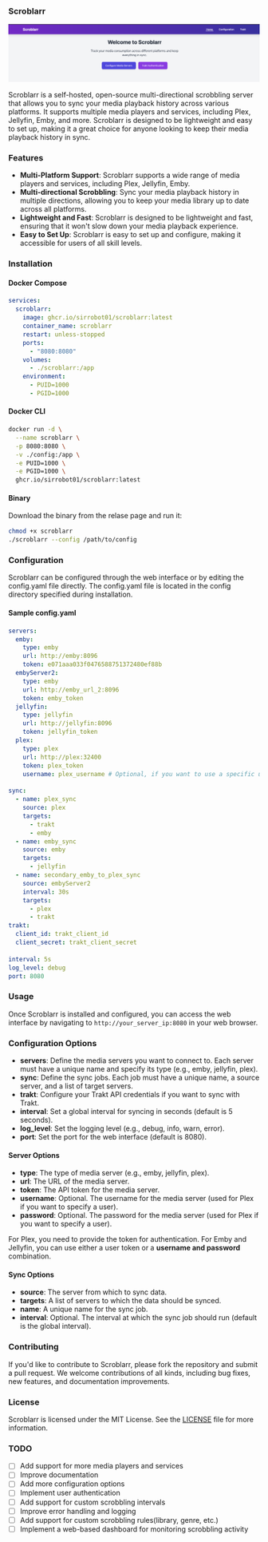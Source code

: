 ### Scroblarr 

![main](doc/main.png)

Scroblarr is a self-hosted, open-source multi-directional scrobbling server that allows you to sync your media playback history across various platforms. It supports multiple media players and services, including Plex, Jellyfin, Emby, and more. Scroblarr is designed to be lightweight and easy to set up, making it a great choice for anyone looking to keep their media playback history in sync.

### Features
- **Multi-Platform Support**: Scroblarr supports a wide range of media players and services, including Plex, Jellyfin, Emby.
- **Multi-directional Scrobbling**: Sync your media playback history in multiple directions, allowing you to keep your media library up to date across all platforms.
- **Lightweight and Fast**: Scroblarr is designed to be lightweight and fast, ensuring that it won't slow down your media playback experience.
- **Easy to Set Up**: Scroblarr is easy to set up and configure, making it accessible for users of all skill levels.


### Installation

#### Docker Compose
```yaml
services:
  scroblarr:
    image: ghcr.io/sirrobot01/scroblarr:latest
    container_name: scroblarr
    restart: unless-stopped
    ports:
      - "8080:8080"
    volumes:
      - ./scroblarr:/app
    environment:
      - PUID=1000
      - PGID=1000
```

#### Docker CLI
```bash
docker run -d \
  --name scroblarr \
  -p 8080:8080 \
  -v ./config:/app \
  -e PUID=1000 \
  -e PGID=1000 \
  ghcr.io/sirrobot01/scroblarr:latest
```

#### Binary

Download the binary from the relase page and run it:

```bash
chmod +x scroblarr
./scroblarr --config /path/to/config
```

### Configuration

Scroblarr can be configured through the web interface or by editing the config.yaml file directly. The config.yaml file is located in the config directory specified during installation.

#### Sample config.yaml
```yaml
servers:
  emby:
    type: emby
    url: http://emby:8096
    token: e071aaa033f0476588751372480ef88b
  embyServer2:
    type: emby
    url: http://emby_url_2:8096
    token: emby_token
  jellyfin:
    type: jellyfin
    url: http://jellyfin:8096
    token: jellyfin_token
  plex:
    type: plex
    url: http://plex:32400
    token: plex_token
    username: plex_username # Optional, if you want to use a specific username

sync:
  - name: plex_sync
    source: plex
    targets:
      - trakt
      - emby
  - name: emby_sync
    source: emby
    targets:
      - jellyfin
  - name: secondary_emby_to_plex_sync
    source: embyServer2
    interval: 30s
    targets:
      - plex
      - trakt
trakt:
  client_id: trakt_client_id
  client_secret: trakt_client_secret

interval: 5s
log_level: debug
port: 8080
```


### Usage

Once Scroblarr is installed and configured, you can access the web interface by navigating to `http://your_server_ip:8080` in your web browser.


### Configuration Options
- **servers**: Define the media servers you want to connect to. Each server must have a unique name and specify its type (e.g., emby, jellyfin, plex).
- **sync**: Define the sync jobs. Each job must have a unique name, a source server, and a list of target servers.
- **trakt**: Configure your Trakt API credentials if you want to sync with Trakt.
- **interval**: Set a global interval for syncing in seconds (default is 5 seconds).
- **log_level**: Set the logging level (e.g., debug, info, warn, error).
- **port**: Set the port for the web interface (default is 8080).

#### Server Options
- **type**: The type of media server (e.g., emby, jellyfin, plex).
- **url**: The URL of the media server.
- **token**: The API token for the media server.
- **username**: Optional. The username for the media server (used for Plex if you want to specify a user).
- **password**: Optional. The password for the media server (used for Plex if you want to specify a user).

For Plex, you need to provide the token for authentication. For Emby and Jellyfin, you can use either a user token or a **username and password** combination.

#### Sync Options
- **source**: The server from which to sync data.
- **targets**: A list of servers to which the data should be synced.
- **name**: A unique name for the sync job.
- **interval**: Optional. The interval at which the sync job should run (default is the global interval).


### Contributing

If you'd like to contribute to Scroblarr, please fork the repository and submit a pull request. We welcome contributions of all kinds, including bug fixes, new features, and documentation improvements.

### License
Scroblarr is licensed under the MIT License. See the [LICENSE](LICENCE) file for more information.

### TODO
- [ ] Add support for more media players and services
- [ ] Improve documentation
- [ ] Add more configuration options
- [ ] Implement user authentication
- [ ] Add support for custom scrobbling intervals
- [ ] Improve error handling and logging
- [ ] Add support for custom scrobbling rules(library, genre, etc.)
- [ ] Implement a web-based dashboard for monitoring scrobbling activity